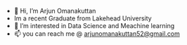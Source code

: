 - 👋 Hi, I’m Arjun Omanakuttan
- Im a recent Graduate from Lakehead University
- 👀 I’m interested in Data Science and Meachine learning
- 📫 you can reach me @ arjunomanakuttan52@gmail.com
